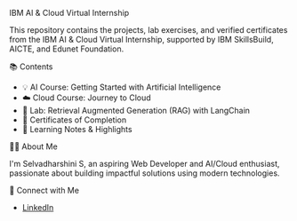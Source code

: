 IBM AI & Cloud Virtual Internship

This repository contains the projects, lab exercises, and verified certificates from the IBM AI & Cloud Virtual Internship, supported by IBM SkillsBuild, AICTE, and Edunet Foundation.

 📚 Contents

- 💡 AI Course: Getting Started with Artificial Intelligence  
- ☁️ Cloud Course: Journey to Cloud  
- 🧠 Lab: Retrieval Augmented Generation (RAG) with LangChain  
- 📜 Certificates of Completion  
- 📝 Learning Notes & Highlights

👩‍💻 About Me

I'm Selvadharshini S, an aspiring Web Developer and AI/Cloud enthusiast, passionate about building impactful solutions using modern technologies.

🔗 Connect with Me

- [LinkedIn](https://www.linkedin.com/in/selvadharshini-s)  

